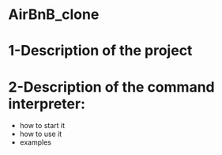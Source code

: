 # AirBnB_clone
# 1-Description of the project

# 2-Description of the command interpreter:
  
   - how to start it
   - how to use it
   - examples

